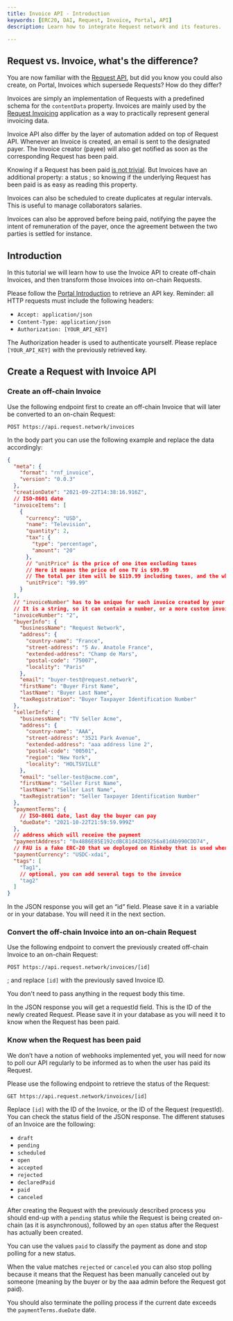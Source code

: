 ```yaml
---
title: Invoice API - Introduction
keywords: [ERC20, DAI, Request, Invoice, Portal, API]
description: Learn how to integrate Request network and its features.

---
```


## Request vs. Invoice, what's the difference?

You are now familiar with the [Request API](./1-create-and-share-request.md), but did you know you could also create, on
Portal, Invoices which supersede Requests? How do they differ?

Invoices are simply an implementation of Requests with a predefined schema for the `contentData` property.
Invoices are mainly used by the [Request Invoicing](https://invoicing.request.network/) application
as a way to practically represent general invoicing data.

Invoice API also differ by the layer of automation added on top of Request API.
Whenever an Invoice is created, an email is sent to the designated payer.
The Invoice creator (payee) will also get notified as soon as the corresponding Request has been paid.

Knowing if a Request has been paid [is not trivial](./2-payment-status.md).
But Invoices have an additional property: a status
; so knowing if the underlying Request has been paid is as easy as reading this property.

Invoices can also be scheduled to create duplicates at regular intervals.
This is useful to manage collaborators salaries.

Invoices can also be approved before being paid,
notifying the payee the intent of remuneration of the payer,
once the agreement between the two parties is settled for instance.

## Introduction

In this tutorial we will learn how to use the Invoice API to create off-chain Invoices,
and then transform those Invoices into on-chain Requests.

Please follow the [Portal Introduction](./0-portal-intro.md) to retrieve an API key.
Reminder: all HTTP requests must include the following headers:

- `Accept: application/json`
- `Content-Type: application/json`
- `Authorization: [YOUR_API_KEY]`

The Authorization header is used to authenticate yourself.
Please replace `[YOUR_API_KEY]` with the previously retrieved key.

## Create a Request with Invoice API

### Create an off-chain Invoice

Use the following endpoint first to create an off-chain Invoice that will later be converted to an on-chain Request:

`POST https://api.request.network/invoices`

In the body part you can use the following example and replace the data accordingly:

```json
{
  "meta": {
    "format": "rnf_invoice",
    "version": "0.0.3"
  },
  "creationDate": "2021-09-22T14:38:16.916Z",
  // ISO-8601 date
  "invoiceItems": [
    {
      "currency": "USD",
      "name": "Television",
      "quantity": 2,
      "tax": {
        "type": "percentage",
        "amount": "20"
      },
      // "unitPrice" is the price of one item excluding taxes
      // Here it means the price of one TV is $99.99
      // The total per item will be $119.99 including taxes, and the whole total will be $239.98
      "unitPrice": "99.99"
    }
  ],
  // "invoiceNumber" has to be unique for each invoice created by your account.
  // It is a string, so it can contain a number, or a more custom invoice identifier.
  "invoiceNumber": "2",
  "buyerInfo": {
    "businessName": "Request Network",
    "address": {
      "country-name": "France",
      "street-address": "5 Av. Anatole France",
      "extended-address": "Champ de Mars",
      "postal-code": "75007",
      "locality": "Paris"
    },
    "email": "buyer-test@request.network",
    "firstName": "Buyer First Name",
    "lastName": "Buyer Last Name",
    "taxRegistration": "Buyer Taxpayer Identification Number"
  },
  "sellerInfo": {
    "businessName": "TV Seller Acme",
    "address": {
      "country-name": "AAA",
      "street-address": "3521 Park Avenue",
      "extended-address": "aaa address line 2",
      "postal-code": "00501",
      "region": "New York",
      "locality": "HOLTSVILLE"
    },
    "email": "seller-test@acme.com",
    "firstName": "Seller First Name",
    "lastName": "Seller Last Name",
    "taxRegistration": "Seller Taxpayer Identification Number"
  },
  "paymentTerms": {
    // ISO-8601 date, last day the buyer can pay
    "dueDate": "2021-10-22T21:59:59.999Z"
  },
  // address which will receive the payment
  "paymentAddress": "0x4886E85E192cdBC81d42D89256a81dAb990CDD74",
  // FAU is a fake ERC-20 that we deployed on Rinkeby that is used when we select the DAI currency on the UI. On mainnet for your use case it will be xDAI-xdai or USDC-xdai
  "paymentCurrency": "USDC-xdai",
  "tags": [
    "Tag1",
    // optional, you can add several tags to the invoice
    "tag2"
  ]
}
```

In the JSON response you will get an “id” field. Please save it in a variable or in your database. You will need it in
the next section.

### Convert the off-chain Invoice into an on-chain Request

Use the following endpoint to convert the  previously created off-chain Invoice to an on-chain Request:

`POST https://api.request.network/invoices/[id]`

; and replace `[id]` with the previously saved Invoice ID.

You don't need to pass anything in the request body this time.

In the JSON response you will get a requestId field. This is the ID of the newly created Request. Please save it in your
database as you will need it to know when the Request has been paid.

### Know when the Request has been paid

We don’t have a  notion of webhooks implemented yet, you will need for now to poll our API regularly to be informed as to when the user
has paid its Request.

Please use the following endpoint to retrieve the status of the Request:

`GET https://api.request.network/invoices/[id] `

Replace `[id]` with the ID of the Invoice, or the ID of the Request (requestId). You can check the status field of the
JSON response. The different statuses of an Invoice are the following:
- `draft`
- `pending`
- `scheduled`
- `open`
- `accepted`
- `rejected`
- `declaredPaid`
- `paid`
- `canceled`

After creating the Request with the previously described process you should end-up with a `pending` status while the
Request is being created on-chain (as it is asynchronous), followed by an `open` status after the Request has actually
been created.

You can use the values `paid` to classify the payment as done and stop polling for a new status.

When the value matches `rejected` or `canceled` you can also stop polling because it means that the Request has been
manually canceled out by someone (meaning by the buyer or by the aaa admin before the Request got paid).

You should also terminate the polling process if the current date exceeds the `paymentTerms.dueDate` date.

